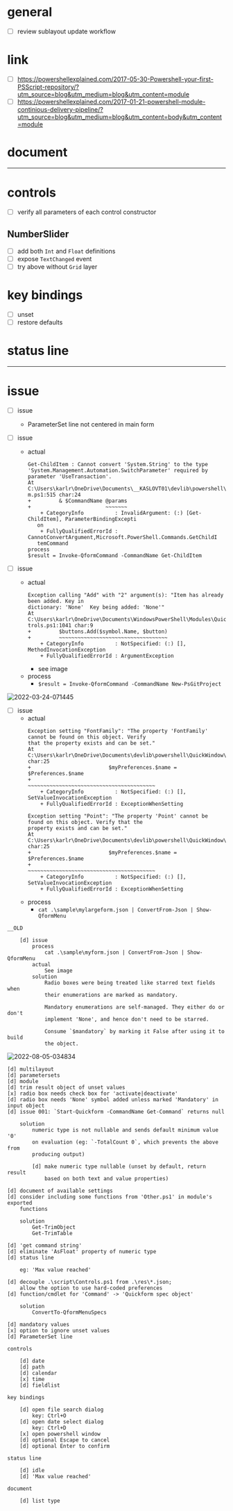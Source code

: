 # general
- [ ] review sublayout update workflow

# link
- [ ] <https://powershellexplained.com/2017-05-30-Powershell-your-first-PSScript-repository/?utm_source=blog&utm_medium=blog&utm_content=module>
- [ ] <https://powershellexplained.com/2017-01-21-powershell-module-continious-delivery-pipeline/?utm_source=blog&utm_medium=blog&utm_content=body&utm_content=module>

# document
- ---

# controls
- [ ] verify all parameters of each control constructor

## NumberSlider
- [ ] add both ``Int`` and ``Float`` definitions
- [ ] expose ``TextChanged`` event
- [ ] try above without ``Grid`` layer

# key bindings
- [ ] unset
- [ ] restore defaults

# status line
- ---

# issue
- [ ] issue
  - ParameterSet line not centered in main form

- [ ] issue
  - actual
    ```
    Get-ChildItem : Cannot convert 'System.String' to the type
    'System.Management.Automation.SwitchParameter' required by parameter 'UseTransaction'.
    At C:\Users\karlr\OneDrive\Documents\__KASLOVT01\devlib\powershell\Quickform\script\Quickfor
    m.ps1:515 char:24
    +         & $CommandName @params
    +                        ~~~~~~~
        + CategoryInfo          : InvalidArgument: (:) [Get-ChildItem], ParameterBindingExcepti
       on
        + FullyQualifiedErrorId : CannotConvertArgument,Microsoft.PowerShell.Commands.GetChildI
       temCommand
    process
    $result = Invoke-QformCommand -CommandName Get-ChildItem
    ```

- [ ] issue
  - actual
    ```
    Exception calling "Add" with "2" argument(s): "Item has already been added. Key in
    dictionary: 'None'  Key being added: 'None'"
    At C:\Users\karlr\OneDrive\Documents\WindowsPowerShell\Modules\Quickform\script\Con
    trols.ps1:1041 char:9
    +         $buttons.Add($symbol.Name, $button)
    +         ~~~~~~~~~~~~~~~~~~~~~~~~~~~~~~~~~~~
        + CategoryInfo          : NotSpecified: (:) [], MethodInvocationException
        + FullyQualifiedErrorId : ArgumentException
    ```
    - see image
  - process
    - ``$result = Invoke-QformCommand -CommandName New-PsGitProject``

![2022-03-24-071445](./res/2022-03-24-071445.png)

- [ ] issue
  - actual
    ```
    Exception setting "FontFamily": "The property 'FontFamily' cannot be found on this object. Verify
    that the property exists and can be set."
    At C:\Users\karlr\OneDrive\Documents\devlib\powershell\QuickWindow\script\Quickform.ps1:102 char:25
    +                         $myPreferences.$name = $Preferences.$name
    +                         ~~~~~~~~~~~~~~~~~~~~~~~~~~~~~~~~~~~~~~~~~
        + CategoryInfo          : NotSpecified: (:) [], SetValueInvocationException
        + FullyQualifiedErrorId : ExceptionWhenSetting

    Exception setting "Point": "The property 'Point' cannot be found on this object. Verify that the
    property exists and can be set."
    At C:\Users\karlr\OneDrive\Documents\devlib\powershell\QuickWindow\script\Quickform.ps1:102 char:25
    +                         $myPreferences.$name = $Preferences.$name
    +                         ~~~~~~~~~~~~~~~~~~~~~~~~~~~~~~~~~~~~~~~~~
        + CategoryInfo          : NotSpecified: (:) [], SetValueInvocationException
        + FullyQualifiedErrorId : ExceptionWhenSetting
    ```
  - process
    - ``cat .\sample\mylargeform.json | ConvertFrom-Json | Show-QformMenu``

```
__OLD

    [d] issue
        process 
            cat .\sample\myform.json | ConvertFrom-Json | Show-QformMenu
        actual
            See image
        solution
            Radio boxes were being treated like starred text fields when
            their enumerations are marked as mandatory.

            Mandatory enumerations are self-managed. They either do or don't
            implement 'None', and hence don't need to be starred.

            Consume `$mandatory` by marking it False after using it to build
            the object.
```

![2022-08-05-034834](./res/2022-08-05-034834.png)

```
[d] multilayout
[d] parametersets
[d] module
[d] trim result object of unset values
[x] radio box needs check box for 'activate|deactivate'
[d] radio box needs 'None' symbol added unless marked 'Mandatory' in input object
[d] issue 001: `Start-Quickform -CommandName Get-Command` returns null

    solution
        numeric type is not nullable and sends default minimum value '0'
        on evaluation (eg: `-TotalCount 0`, which prevents the above from
        producing output)

        [d] make numeric type nullable (unset by default, return result
            based on both text and value properties)

[d] document of available settings
[d] consider including some functions from 'Other.ps1' in module's exported
    functions

    solution
        Get-TrimObject
        Get-TrimTable

[d] 'get command string'
[d] eliminate 'AsFloat' property of numeric type
[d] status line

    eg: 'Max value reached'

[d] decouple .\script\Controls.ps1 from .\res\*.json;
    allow the option to use hard-coded preferences
[d] function/cmdlet for 'Command' -> 'Quickform spec object'

    solution
        ConvertTo-QformMenuSpecs

[d] mandatory values
[x] option to ignore unset values
[d] ParameterSet line

controls

    [d] date
    [d] path
    [d] calendar
    [x] time
    [d] fieldlist

key bindings

    [d] open file search dialog
        key: Ctrl+O
    [d] open date select dialog
        key: Ctrl+D
    [x] open powershell window
    [d] optional Escape to cancel
    [d] optional Enter to confirm

status line

    [d] idle
    [d] 'Max value reached'

document

    [d] list type
